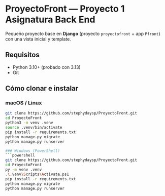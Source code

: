 # ProyectoFront — Proyecto 1 Asignatura Back End

Pequeño proyecto base en **Django** (proyecto `proyectofront` + app `Pfront`) con una vista inicial y template.

## Requisitos
- Python 3.10+ (probado con 3.13)
- Git

## Cómo clonar e instalar

### macOS / Linux
```bash
git clone https://github.com/stephydaysp/ProyectoFront.git
cd ProyectoFront
python3 -m venv .venv
source .venv/bin/activate
pip install -r requirements.txt
python manage.py migrate
python manage.py runserver

### Windows (PowerShell)
```powershell
git clone https://github.com/stephydaysp/ProyectoFront.git
cd ProyectoFront
py -m venv .venv
.\.venv\Scripts\Activate.ps1
pip install -r requirements.txt
python manage.py migrate
python manage.py runserver
